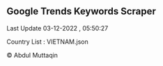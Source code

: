 

## Google Trends Keywords Scraper 
 
Last Update 03-12-2022 , 05:50:27

Country List :
VIETNAM.json



© Abdul Muttaqin 
